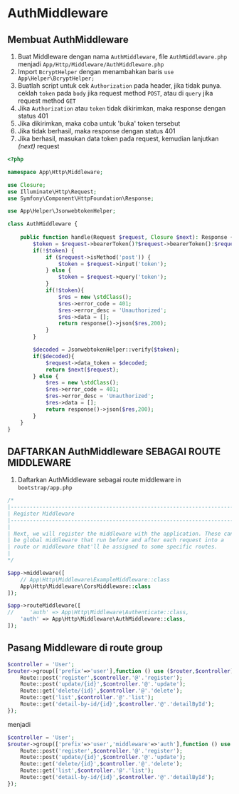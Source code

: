# AuthMiddleware

## Membuat AuthMiddleware
1. Buat Middleware dengan nama `AuthMiddleware`, file `AuthMiddleware.php` menjadi `App/Http/Middleware/AuthMiddleware.php`
2. Import `BcryptHelper` dengan menambahkan baris `use App\Helper\BcryptHelper;`
3. Buatlah script untuk cek `Authorization` pada header, jika tidak punya. ceklah `token` pada `body` jika request method `POST`, atau di `query` jika request method `GET`
4. Jika `Authorization` atau `token` tidak dikirimkan, maka response dengan status 401
5. Jika dikirimkan, maka coba untuk 'buka' token tersebut
6. Jika tidak berhasil, maka response dengan status 401
7. Jika berhasil, masukan data token pada request, kemudian lanjutkan *(next)* request
```php
<?php

namespace App\Http\Middleware;

use Closure;
use Illuminate\Http\Request;
use Symfony\Component\HttpFoundation\Response;

use App\Helper\JsonwebtokenHelper;

class AuthMiddleware {
    
    public function handle(Request $request, Closure $next): Response {
        $token = $request->bearerToken()?$request->bearerToken():$request->header('Authorization');
        if(!$token) {
            if ($request->isMethod('post')) {
                $token = $request->input('token');
            } else {
                $token = $request->query('token');
            }
            if(!$token){
                $res = new \stdClass();
                $res->error_code = 401;
                $res->error_desc = 'Unauthorized';
                $res->data = [];
                return response()->json($res,200);
            }
        }

        $decoded = JsonwebtokenHelper::verify($token);
        if($decoded){
            $request->data_token = $decoded;
            return $next($request);
        } else {
            $res = new \stdClass();
            $res->error_code = 401;
            $res->error_desc = 'Unauthorized';
            $res->data = [];
            return response()->json($res,200);
        }
    }
}

```

## DAFTARKAN AuthMiddleware SEBAGAI ROUTE MIDDLEWARE

1. Daftarkan AuthMiddleware sebagai route middleware in `bootstrap/app.php`
```php
/*
|--------------------------------------------------------------------------
| Register Middleware
|--------------------------------------------------------------------------
|
| Next, we will register the middleware with the application. These can
| be global middleware that run before and after each request into a
| route or middleware that'll be assigned to some specific routes.
|
*/

$app->middleware([
    // App\Http\Middleware\ExampleMiddleware::class
    App\Http\Middleware\CorsMiddleware::class
]);

$app->routeMiddleware([
//     'auth' => App\Http\Middleware\Authenticate::class,
    'auth' => App\Http\Middleware\AuthMiddleware::class,
]);
```

## Pasang Middleware di route group
```php
$controller = 'User';
$router->group(['prefix'=>'user'],function () use ($router,$controller) {
    Route::post('register',$controller.'@'.'register');
    Route::post('update/{id}',$controller.'@'.'update');
    Route::get('delete/{id}',$controller.'@'.'delete');
    Route::get('list',$controller.'@'.'list');
    Route::get('detail-by-id/{id}',$controller.'@'.'detailById');
});
```
menjadi
```php
$controller = 'User';
$router->group(['prefix'=>'user','middleware'=>'auth'],function () use ($router,$controller) {
    Route::post('register',$controller.'@'.'register');
    Route::post('update/{id}',$controller.'@'.'update');
    Route::get('delete/{id}',$controller.'@'.'delete');
    Route::get('list',$controller.'@'.'list');
    Route::get('detail-by-id/{id}',$controller.'@'.'detailById');
});
```